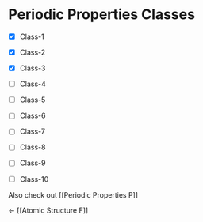 # Periodic Properties Classes
- [x] Class-1
- [x] Class-2
- [x] Class-3
- [ ] Class-4
- [ ] Class-5
- [ ] Class-6
- [ ] Class-7
- [ ] Class-8
- [ ] Class-9
- [ ] Class-10



Also check out [[Periodic Properties P]]

<- [[Atomic Structure F]]